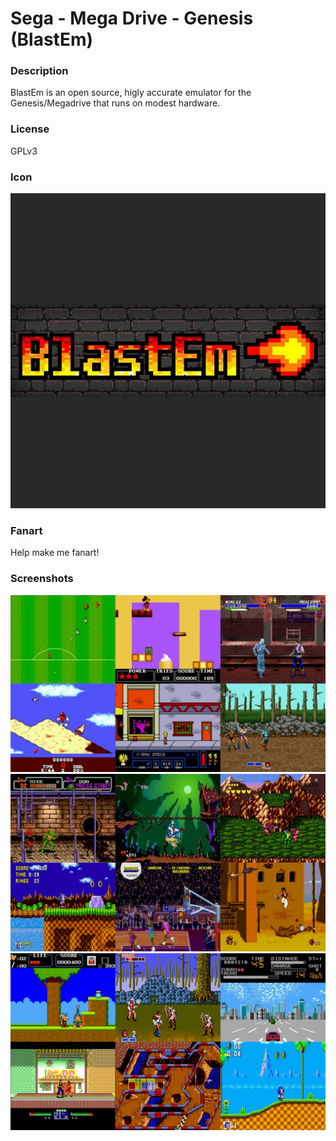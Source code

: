 # Sega - Mega Drive - Genesis (BlastEm)

### Description

BlastEm is an open source, higly accurate emulator for the Genesis/Megadrive that runs on modest hardware.

### License

GPLv3

### Icon

![Sega - Mega Drive - Genesis (BlastEm) icon](game.libretro.blastem/resources/icon.png)

### Fanart

Help make me fanart!

### Screenshots

![Sega - Mega Drive - Genesis (BlastEm) screenshot](game.libretro.blastem/resources/screenshot-01.jpg)
![Sega - Mega Drive - Genesis (BlastEm) screenshot](game.libretro.blastem/resources/screenshot-02.jpg)
![Sega - Mega Drive - Genesis (BlastEm) screenshot](game.libretro.blastem/resources/screenshot-03.jpg)
